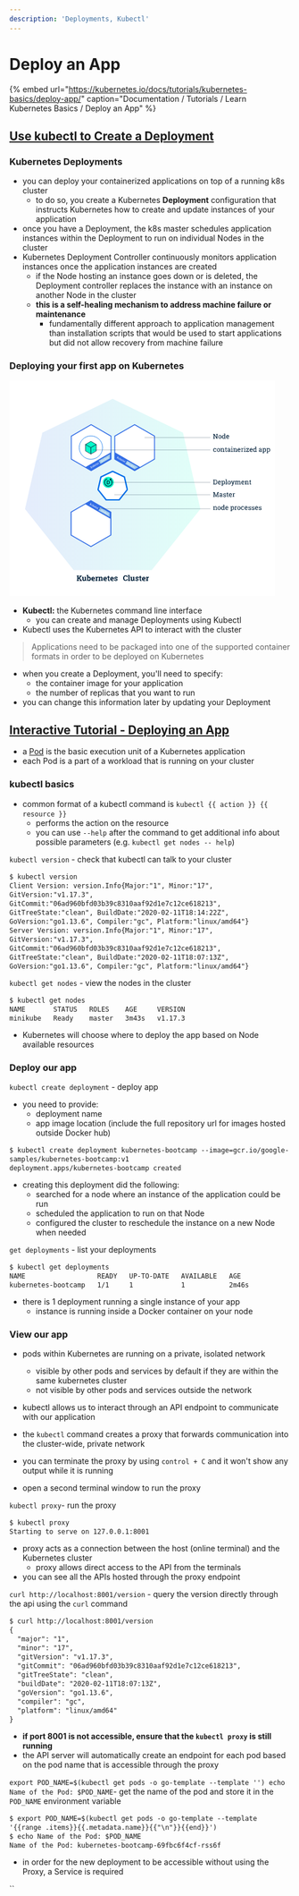```yaml
---
description: 'Deployments, Kubectl'
---
```


# Deploy an App

{% embed url="https://kubernetes.io/docs/tutorials/kubernetes-basics/deploy-app/" caption="Documentation / Tutorials / Learn Kubernetes Basics / Deploy an App" %}

## [Use kubectl to Create a Deployment](https://kubernetes.io/docs/tutorials/kubernetes-basics/deploy-app/deploy-intro/)

### Kubernetes Deployments

* you can deploy your containerized applications on top of a running k8s cluster
  * to do so, you create a Kubernetes **Deployment** configuration that instructs Kubernetes how to create and update instances of your application
* once you have a Deployment, the k8s master schedules application instances within the Deployment to run on individual Nodes in the cluster
* Kubernetes Deployment Controller continuously monitors application instances once the application instances are created
  * if the Node hosting an instance goes down or is deleted, the Deployment controller replaces the instance with an instance on another Node in the cluster
  * **this is a self-healing mechanism to address machine failure or maintenance**
    * fundamentally different approach to application management than installation scripts that would be used to start applications but did not allow recovery from machine failure



### Deploying your first app on Kubernetes

![](../../../.gitbook/assets/image%20%282%29.png)

* **Kubectl:** the Kubernetes command line interface
  * you can create and manage Deployments using Kubectl
* Kubectl uses the Kubernetes API to interact with the cluster

> Applications need to be packaged into one of the supported container formats in order to be deployed on Kubernetes

* when you create a Deployment, you'll need to specify:
  * the container image for your application
  * the number of replicas that you want to run
* you can change this information later by updating your Deployment



## [Interactive Tutorial - Deploying an App](https://kubernetes.io/docs/tutorials/kubernetes-basics/deploy-app/deploy-interactive/)

* a [Pod](https://kubernetes.io/docs/concepts/workloads/pods/pod-overview/#understanding-pods) is the basic execution unit of a Kubernetes application
* each Pod is a part of a workload that is running on your cluster

### kubectl basics

* common format of a kubectl command is `kubectl {{ action }} {{ resource }}`
  * performs the action on the resource
  * you can use `--help` after the command to get additional info about possible parameters \(e.g. `kubectl get nodes -- help`\)

`kubectl version` - check that kubectl can talk to your cluster

```text
$ kubectl version
Client Version: version.Info{Major:"1", Minor:"17", GitVersion:"v1.17.3", GitCommit:"06ad960bfd03b39c8310aaf92d1e7c12ce618213", GitTreeState:"clean", BuildDate:"2020-02-11T18:14:22Z", GoVersion:"go1.13.6", Compiler:"gc", Platform:"linux/amd64"}
Server Version: version.Info{Major:"1", Minor:"17", GitVersion:"v1.17.3", GitCommit:"06ad960bfd03b39c8310aaf92d1e7c12ce618213", GitTreeState:"clean", BuildDate:"2020-02-11T18:07:13Z", GoVersion:"go1.13.6", Compiler:"gc", Platform:"linux/amd64"}
```

`kubectl get nodes` - view the nodes in the cluster

```text
$ kubectl get nodes
NAME       STATUS   ROLES    AGE     VERSION
minikube   Ready    master   3m43s   v1.17.3
```

* Kubernetes will choose where to deploy the app based on Node available resources

### Deploy our app

`kubectl create deployment` - deploy app

* you need to provide:
  * deployment name
  * app image location \(include the full repository url for images hosted outside Docker hub\)

```text
$ kubectl create deployment kubernetes-bootcamp --image=gcr.io/google-samples/kubernetes-bootcamp:v1
deployment.apps/kubernetes-bootcamp created
```

* creating this deployment did the following:
  * searched for a node where an instance of the application could be run
  * scheduled the application to run on that Node
  * configured the cluster to reschedule the instance on a new Node when needed

`get deployments` - list your deployments

```text
$ kubectl get deployments
NAME                  READY   UP-TO-DATE   AVAILABLE   AGE
kubernetes-bootcamp   1/1     1            1           2m46s
```

* there is 1 deployment running a single instance of your app
  * instance is running inside a Docker container on your node

### View our app

* pods within Kubernetes are running on a private, isolated network
  * visible by other pods and services by default if they are within the same kubernetes cluster
  * not visible by other pods and services outside the network
* kubectl allows us to interact through an API endpoint to communicate with our application
* the `kubectl` command creates a proxy that forwards communication into the cluster-wide, private network
* you can terminate the proxy by using `control + C` and it won't show any output while it is running



* open a second terminal window to run the proxy

`kubectl proxy`- run the proxy

```text
$ kubectl proxy
Starting to serve on 127.0.0.1:8001
```

* proxy acts as a connection between the host \(online terminal\) and the Kubernetes cluster
  * proxy allows direct access to the API from the terminals
* you can see all the APIs hosted through the proxy endpoint

`curl http://localhost:8001/version` - query the version directly through the api using the `curl` command

```text
$ curl http://localhost:8001/version
{
  "major": "1",
  "minor": "17",
  "gitVersion": "v1.17.3",
  "gitCommit": "06ad960bfd03b39c8310aaf92d1e7c12ce618213",
  "gitTreeState": "clean",
  "buildDate": "2020-02-11T18:07:13Z",
  "goVersion": "go1.13.6",
  "compiler": "gc",
  "platform": "linux/amd64"
}
```

* **if port 8001 is not accessible, ensure that the `kubectl proxy` is still running**
* the API server will automatically create an endpoint for each pod based on the pod name that is accessible through the proxy

`export POD_NAME=$(kubectl get pods -o go-template --template '') echo Name of the Pod: $POD_NAME`- get the name of the pod and store it in the `POD_NAME` environment variable

```text
$ export POD_NAME=$(kubectl get pods -o go-template --template '{{range .items}}{{.metadata.name}}{{"\n"}}{{end}}')
$ echo Name of the Pod: $POD_NAME
Name of the Pod: kubernetes-bootcamp-69fbc6f4cf-rss6f
```

* in order for the new deployment to be accessible without using the Proxy, a Service is required

\`\`

